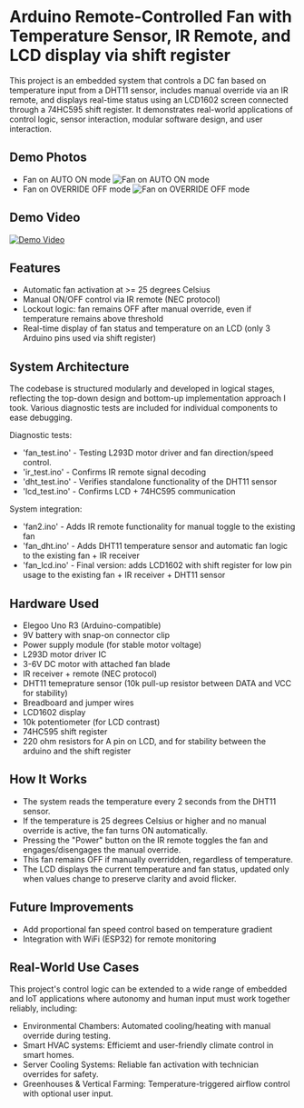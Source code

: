 # Arduino Remote-Controlled Fan with Temperature Sensor, IR Remote, and LCD display via shift register
This project is an embedded system that controls a DC fan based on temperature input from a DHT11 sensor, includes manual override via an IR remote, and displays real-time status using an LCD1602 screen connected through a 74HC595 shift register. It demonstrates real-world applications of control logic, sensor interaction, modular software design, and user interaction. 

## Demo Photos
- Fan on AUTO ON mode
![Fan on AUTO ON mode](IMG_3774.jpg)
- Fan on OVERRIDE OFF mode
![Fan on OVERRIDE OFF mode](IMG_3776.jpg)

## Demo Video
[![Demo Video](IMG_3774.jpg)](https://youtube.com/shorts/8x0t4U0PBOg?si=UJIq7qL--q_3_hsF)

## Features
- Automatic fan activation at >= 25 degrees Celsius
- Manual ON/OFF control via IR remote (NEC protocol)
- Lockout logic: fan remains OFF after manual override, even if temperature remains above threshold
- Real-time display of fan status and temperature on an LCD (only 3 Arduino pins used via shift register)

## System Architecture

The codebase is structured modularly and developed in logical stages, reflecting the top-down design and bottom-up implementation approach I took. Various diagnostic tests are included for individual components to ease debugging.

Diagnostic tests:

- 'fan_test.ino' - Testing L293D motor driver and fan direction/speed control.
- 'ir_test.ino' - Confirms IR remote signal decoding
- 'dht_test.ino' - Verifies standalone functionality of the DHT11 sensor
- 'lcd_test.ino' - Confirms LCD + 74HC595 communication

System integration:
  
- 'fan2.ino' - Adds IR remote functionality for manual toggle to the existing fan
- 'fan_dht.ino' - Adds DHT11 temperature sensor and automatic fan logic to the existing fan + IR receiver
- 'fan_lcd.ino' - Final version: adds LCD1602 with shift register for low pin usage to the existing fan + IR receiver + DHT11 sensor 

## Hardware Used
- Elegoo Uno R3 (Arduino-compatible)
- 9V battery with snap-on connector clip
- Power supply module (for stable motor voltage)
- L293D motor driver IC
- 3-6V DC motor with attached fan blade
- IR receiver + remote (NEC protocol)
- DHT11 temeprature sensor (10k pull-up resistor between DATA and VCC for stability)
- Breadboard and jumper wires
- LCD1602 display
- 10k potentiometer (for LCD contrast)
- 74HC595 shift register
- 220 ohm resistors for A pin on LCD, and for stability between the arduino and the shift register

## How It Works
- The system reads the temperature every 2 seconds from the DHT11 sensor.
- If the temperature is 25 degrees Celsius or higher and no manual override is active, the fan turns ON automatically.
- Pressing the "Power" button on the IR remote toggles the fan and engages/disengages the manual override.
- This fan remains OFF if manually overridden, regardless of temperature.
- The LCD displays the current temperature and fan status, updated only when values change to preserve clarity and avoid flicker.

## Future Improvements
- Add proportional fan speed control based on temperature gradient
- Integration with WiFi (ESP32) for remote monitoring

## Real-World Use Cases

This project's control logic can be extended to a wide range of embedded and IoT applications where autonomy and human input must work together reliably, including:

- Environmental Chambers: Automated cooling/heating with manual override during testing.
- Smart HVAC systems: Efficiemt and user-friendly climate control in smart homes.
- Server Cooling Systems: Reliable fan activation with technician overrides for safety.
- Greenhouses & Vertical Farming: Temperature-triggered airflow control with optional user input.
